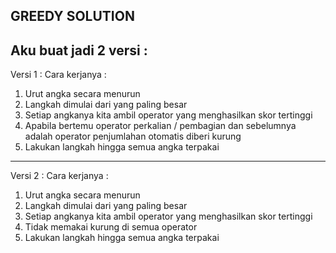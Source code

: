 GREEDY SOLUTION 
-----------------------------------------------
Aku buat jadi 2 versi :
-----------------------------------------------
Versi 1 :
Cara kerjanya :
1. Urut angka secara menurun 
2. Langkah dimulai dari yang paling besar
3. Setiap angkanya kita ambil operator yang menghasilkan skor tertinggi
4. Apabila bertemu operator perkalian / pembagian dan sebelumnya adalah operator penjumlahan otomatis diberi kurung
5. Lakukan langkah hingga semua angka terpakai
-----------------------------------------------
Versi 2 :
Cara kerjanya :
1. Urut angka secara menurun 
2. Langkah dimulai dari yang paling besar
3. Setiap angkanya kita ambil operator yang menghasilkan skor tertinggi
4. Tidak memakai kurung di semua operator
5. Lakukan langkah hingga semua angka terpakai
